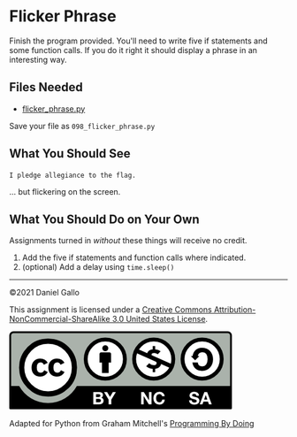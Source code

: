# Flicker Phrase

Finish the program provided. You'll need to write five if statements
and some function calls. If you do it right it should display a
phrase in an interesting way.


## Files Needed
* [flicker_phrase.py](examples/flicker_phrase.py)

Save your file as `098_flicker_phrase.py`

What You Should See
-------------------
```
I pledge allegiance to the flag.
```
... but flickering on the screen.

What You Should Do on Your Own
------------------------------
Assignments turned in *without* these things will receive
no credit.

1. Add the five if statements and function calls where indicated.
2. (optional) Add a delay using `time.sleep()`

---

©2021 Daniel Gallo


This assignment is licensed under a
[Creative Commons Attribution-NonCommercial-ShareAlike 3.0 United States License](https://creativecommons.org/licenses/by-nc-sa/3.0/us/deed.en_US).  

![Creative Commons License](images/by-nc-sa.png)





Adapted for Python from Graham Mitchell's [Programming By Doing](https://programmingbydoing.com/)